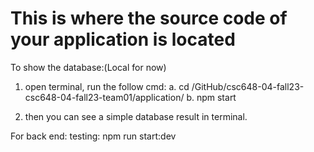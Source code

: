 # This is where the source code of your application is located

To show the database:(Local for now)

1. open terminal, run the follow cmd:
    a. cd /GitHub/csc648-04-fall23-csc648-04-fall23-team01/application/
    b. npm start

2. then you can see a simple database result in terminal.

For back end:
testing: npm run start:dev